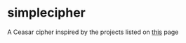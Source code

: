 # simplecipher

A Ceasar cipher inspired by the projects listed on [this](https://github.com/karan/Projects) page
